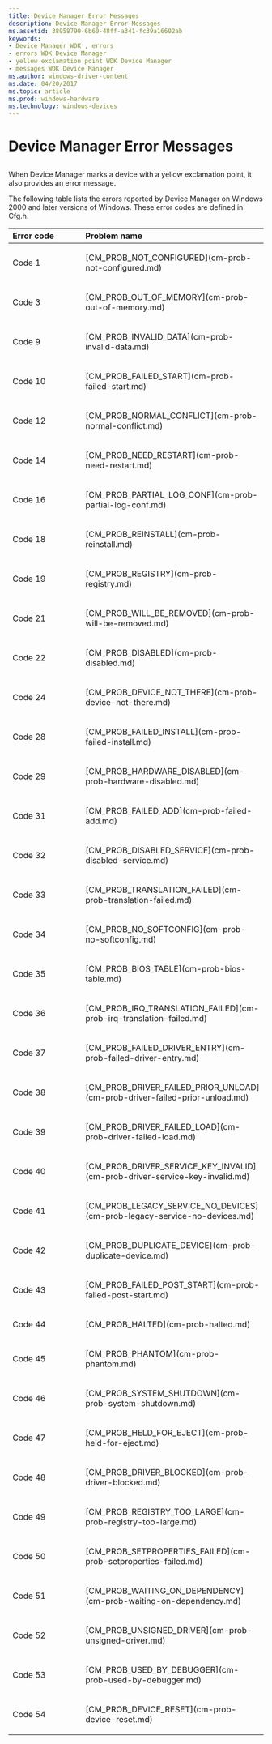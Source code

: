 ```yaml
---
title: Device Manager Error Messages
description: Device Manager Error Messages
ms.assetid: 38958790-6b60-48ff-a341-fc39a16602ab
keywords:
- Device Manager WDK , errors
- errors WDK Device Manager
- yellow exclamation point WDK Device Manager
- messages WDK Device Manager
ms.author: windows-driver-content
ms.date: 04/20/2017
ms.topic: article
ms.prod: windows-hardware
ms.technology: windows-devices
---
```


# Device Manager Error Messages


## <a href="" id="ddk-device-manager-error-messages-dg"></a>


When Device Manager marks a device with a yellow exclamation point, it also provides an error message.

The following table lists the errors reported by Device Manager on Windows 2000 and later versions of Windows. These error codes are defined in Cfg.h.

<table>
<colgroup>
<col width="50%" />
<col width="50%" />
</colgroup>
<thead>
<tr class="header">
<th align="left">Error code</th>
<th align="left">Problem name</th>
</tr>
</thead>
<tbody>
<tr class="odd">
<td align="left"><p>Code 1</p></td>
<td align="left"><p>[CM_PROB_NOT_CONFIGURED](cm-prob-not-configured.md)</p></td>
</tr>
<tr class="even">
<td align="left"><p>Code 3</p></td>
<td align="left"><p>[CM_PROB_OUT_OF_MEMORY](cm-prob-out-of-memory.md)</p></td>
</tr>
<tr class="odd">
<td align="left"><p>Code 9</p></td>
<td align="left"><p>[CM_PROB_INVALID_DATA](cm-prob-invalid-data.md)</p></td>
</tr>
<tr class="even">
<td align="left"><p>Code 10</p></td>
<td align="left"><p>[CM_PROB_FAILED_START](cm-prob-failed-start.md)</p></td>
</tr>
<tr class="odd">
<td align="left"><p>Code 12</p></td>
<td align="left"><p>[CM_PROB_NORMAL_CONFLICT](cm-prob-normal-conflict.md)</p></td>
</tr>
<tr class="even">
<td align="left"><p>Code 14</p></td>
<td align="left"><p>[CM_PROB_NEED_RESTART](cm-prob-need-restart.md)</p></td>
</tr>
<tr class="odd">
<td align="left"><p>Code 16</p></td>
<td align="left"><p>[CM_PROB_PARTIAL_LOG_CONF](cm-prob-partial-log-conf.md)</p></td>
</tr>
<tr class="even">
<td align="left"><p>Code 18</p></td>
<td align="left"><p>[CM_PROB_REINSTALL](cm-prob-reinstall.md)</p></td>
</tr>
<tr class="odd">
<td align="left"><p>Code 19</p></td>
<td align="left"><p>[CM_PROB_REGISTRY](cm-prob-registry.md)</p></td>
</tr>
<tr class="even">
<td align="left"><p>Code 21</p></td>
<td align="left"><p>[CM_PROB_WILL_BE_REMOVED](cm-prob-will-be-removed.md)</p></td>
</tr>
<tr class="odd">
<td align="left"><p>Code 22</p></td>
<td align="left"><p>[CM_PROB_DISABLED](cm-prob-disabled.md)</p></td>
</tr>
<tr class="even">
<td align="left"><p>Code 24</p></td>
<td align="left"><p>[CM_PROB_DEVICE_NOT_THERE](cm-prob-device-not-there.md)</p></td>
</tr>
<tr class="odd">
<td align="left"><p>Code 28</p></td>
<td align="left"><p>[CM_PROB_FAILED_INSTALL](cm-prob-failed-install.md)</p></td>
</tr>
<tr class="even">
<td align="left"><p>Code 29</p></td>
<td align="left"><p>[CM_PROB_HARDWARE_DISABLED](cm-prob-hardware-disabled.md)</p></td>
</tr>
<tr class="odd">
<td align="left"><p>Code 31</p></td>
<td align="left"><p>[CM_PROB_FAILED_ADD](cm-prob-failed-add.md)</p></td>
</tr>
<tr class="even">
<td align="left"><p>Code 32</p></td>
<td align="left"><p>[CM_PROB_DISABLED_SERVICE](cm-prob-disabled-service.md)</p></td>
</tr>
<tr class="odd">
<td align="left"><p>Code 33</p></td>
<td align="left"><p>[CM_PROB_TRANSLATION_FAILED](cm-prob-translation-failed.md)</p></td>
</tr>
<tr class="even">
<td align="left"><p>Code 34</p></td>
<td align="left"><p>[CM_PROB_NO_SOFTCONFIG](cm-prob-no-softconfig.md)</p></td>
</tr>
<tr class="odd">
<td align="left"><p>Code 35</p></td>
<td align="left"><p>[CM_PROB_BIOS_TABLE](cm-prob-bios-table.md)</p></td>
</tr>
<tr class="even">
<td align="left"><p>Code 36</p></td>
<td align="left"><p>[CM_PROB_IRQ_TRANSLATION_FAILED](cm-prob-irq-translation-failed.md)</p></td>
</tr>
<tr class="odd">
<td align="left"><p>Code 37</p></td>
<td align="left"><p>[CM_PROB_FAILED_DRIVER_ENTRY](cm-prob-failed-driver-entry.md)</p></td>
</tr>
<tr class="even">
<td align="left"><p>Code 38</p></td>
<td align="left"><p>[CM_PROB_DRIVER_FAILED_PRIOR_UNLOAD](cm-prob-driver-failed-prior-unload.md)</p></td>
</tr>
<tr class="odd">
<td align="left"><p>Code 39</p></td>
<td align="left"><p>[CM_PROB_DRIVER_FAILED_LOAD](cm-prob-driver-failed-load.md)</p></td>
</tr>
<tr class="even">
<td align="left"><p>Code 40</p></td>
<td align="left"><p>[CM_PROB_DRIVER_SERVICE_KEY_INVALID](cm-prob-driver-service-key-invalid.md)</p></td>
</tr>
<tr class="odd">
<td align="left"><p>Code 41</p></td>
<td align="left"><p>[CM_PROB_LEGACY_SERVICE_NO_DEVICES](cm-prob-legacy-service-no-devices.md)</p></td>
</tr>
<tr class="even">
<td align="left"><p>Code 42</p></td>
<td align="left"><p>[CM_PROB_DUPLICATE_DEVICE](cm-prob-duplicate-device.md)</p></td>
</tr>
<tr class="odd">
<td align="left"><p>Code 43</p></td>
<td align="left"><p>[CM_PROB_FAILED_POST_START](cm-prob-failed-post-start.md)</p></td>
</tr>
<tr class="even">
<td align="left"><p>Code 44</p></td>
<td align="left"><p>[CM_PROB_HALTED](cm-prob-halted.md)</p></td>
</tr>
<tr class="odd">
<td align="left"><p>Code 45</p></td>
<td align="left"><p>[CM_PROB_PHANTOM](cm-prob-phantom.md)</p></td>
</tr>
<tr class="even">
<td align="left"><p>Code 46</p></td>
<td align="left"><p>[CM_PROB_SYSTEM_SHUTDOWN](cm-prob-system-shutdown.md)</p></td>
</tr>
<tr class="odd">
<td align="left"><p>Code 47</p></td>
<td align="left"><p>[CM_PROB_HELD_FOR_EJECT](cm-prob-held-for-eject.md)</p></td>
</tr>
<tr class="even">
<td align="left"><p>Code 48</p></td>
<td align="left"><p>[CM_PROB_DRIVER_BLOCKED](cm-prob-driver-blocked.md)</p></td>
</tr>
<tr class="odd">
<td align="left"><p>Code 49</p></td>
<td align="left"><p>[CM_PROB_REGISTRY_TOO_LARGE](cm-prob-registry-too-large.md)</p></td>
</tr>
<tr class="even">
<td align="left"><p>Code 50</p></td>
<td align="left"><p>[CM_PROB_SETPROPERTIES_FAILED](cm-prob-setproperties-failed.md)</p></td>
</tr>
<tr class="odd">
<td align="left"><p>Code 51</p></td>
<td align="left"><p>[CM_PROB_WAITING_ON_DEPENDENCY](cm-prob-waiting-on-dependency.md)</p></td>
</tr>
<tr class="even">
<td align="left"><p>Code 52</p></td>
<td align="left"><p>[CM_PROB_UNSIGNED_DRIVER](cm-prob-unsigned-driver.md)</p></td>
</tr>
<tr class="odd">
<td align="left"><p>Code 53</p></td>
<td align="left"><p>[CM_PROB_USED_BY_DEBUGGER](cm-prob-used-by-debugger.md)</p></td>
</tr>
<tr class="even">
<td align="left"><p>Code 54</p></td>
<td align="left"><p>[CM_PROB_DEVICE_RESET](cm-prob-device-reset.md)</p></td>
</tr>
</tbody>
</table>

 

 

 





